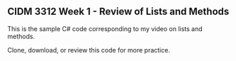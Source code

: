 ## CIDM 3312 Week 1 - Review of Lists and Methods

This is the sample C# code corresponding to my video on lists and methods.

Clone, download, or review this code for more practice.